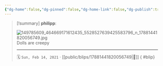 ```yaml
---
{"dg-home":false,"dg-pinned":false,"dg-home-link":false,"dg-publish":true,"tags":["dgblip"],"disabled rules":["yaml-title","yaml-title-alias","file-name-heading"],"title":"philipp on instagram @ 2021-02-14","created-date":"2021-02-14T12:00:00","updated-date":"2025-05-02T17:43:07","dg-path":"blips/17881441820056749.md","permalink":"/blips/17881441820056749/","dgPassFrontmatter":true}
---
```


> [!summary] **philipp**:
>
> ![149785609_464669171612435_5528527639425583796_n_17881441820056749.jpg](/img/user/attachments/149785609_464669171612435_5528527639425583796_n_17881441820056749.jpg)
> Dolls are creepy
> - - -
>
> 🗓️ `Sun, Feb 14, 2021` · [[public/blips/17881441820056749\|🔗]]
{ #blip}

